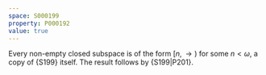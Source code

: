 ```yaml
---
space: S000199
property: P000192
value: true
---
```


Every non-empty closed subspace is of the form $[n,\rightarrow)$ for some
$n<\omega$, a copy of {S199} itself.
The result follows by {S199|P201}.
